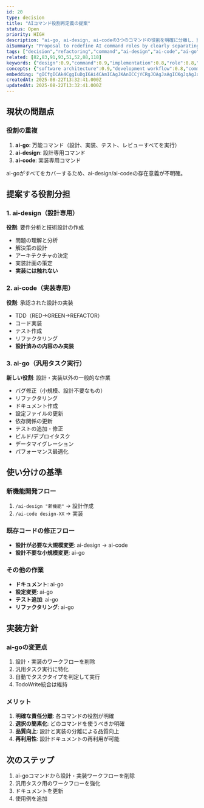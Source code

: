 ```yaml
---
id: 20
type: decision
title: "AIコマンド役割再定義の提案"
status: Open
priority: HIGH
description: "ai-go, ai-design, ai-codeの3つのコマンドの役割を明確に分離し、重複を解消する"
aiSummary: "Proposal to redefine AI command roles by clearly separating responsibilities between ai-go, ai-design, and ai-code commands to eliminate overlap and improve workflow clarity"
tags: ["decision","refactoring","command","ai-design","ai-code","ai-go"]
related: [82,83,91,93,51,52,88,118]
keywords: {"design":0.9,"command":0.9,"implementation":0.8,"role":0.8,"workflow":0.8}
concepts: {"software architecture":0.9,"development workflow":0.8,"command design":0.8,"separation of concerns":0.7,"test driven development":0.6}
embedding: "gICfgICAk4CggIuDgI6Ai4CAmICAgJKAnICCjYCRgJOAgJaAgICKgJqAgJaAjYCTgICogICAgYCNgIGUgISAlICAkoCAgICAg4CAloCAgJGAgJCAgICIgIWAiJKAg4CHgICagICAkYCGgI+HgICAgICApICAgIuAlYCRgICFgII="
createdAt: 2025-08-22T13:32:41.000Z
updatedAt: 2025-08-22T13:32:41.000Z
---
```


## 現状の問題点

### 役割の重複
1. **ai-go**: 万能コマンド（設計、実装、テスト、レビューすべてを実行）
2. **ai-design**: 設計専用コマンド
3. **ai-code**: 実装専用コマンド

ai-goがすべてをカバーするため、ai-design/ai-codeの存在意義が不明確。

## 提案する役割分担

### 1. ai-design（設計専用）
**役割**: 要件分析と技術設計の作成
- 問題の理解と分析
- 解決策の設計
- アーキテクチャの決定
- 実装計画の策定
- **実装には触れない**

### 2. ai-code（実装専用）
**役割**: 承認された設計の実装
- TDD（RED→GREEN→REFACTOR）
- コード実装
- テスト作成
- リファクタリング
- **設計済みの内容のみ実装**

### 3. ai-go（汎用タスク実行）
**新しい役割**: 設計・実装以外の一般的な作業
- バグ修正（小規模、設計不要なもの）
- リファクタリング
- ドキュメント作成
- 設定ファイルの更新
- 依存関係の更新
- テストの追加・修正
- ビルド/デプロイタスク
- データマイグレーション
- パフォーマンス最適化

## 使い分けの基準

### 新機能開発フロー
1. `/ai-design "新機能"` → 設計作成
2. `/ai-code design-XX` → 実装

### 既存コードの修正フロー
- **設計が必要な大規模変更**: ai-design → ai-code
- **設計不要な小規模変更**: ai-go

### その他の作業
- **ドキュメント**: ai-go
- **設定変更**: ai-go
- **テスト追加**: ai-go
- **リファクタリング**: ai-go

## 実装方針

### ai-goの変更点
1. 設計・実装のワークフローを削除
2. 汎用タスク実行に特化
3. 自動でタスクタイプを判定して実行
4. TodoWrite統合は維持

### メリット
1. **明確な責任分離**: 各コマンドの役割が明確
2. **選択の簡素化**: どのコマンドを使うべきか明確
3. **品質向上**: 設計と実装の分離による品質向上
4. **再利用性**: 設計ドキュメントの再利用が可能

## 次のステップ
1. ai-goコマンドから設計・実装ワークフローを削除
2. 汎用タスク用のワークフローを強化
3. ドキュメントを更新
4. 使用例を追加